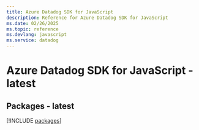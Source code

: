 ```yaml
---
title: Azure Datadog SDK for JavaScript
description: Reference for Azure Datadog SDK for JavaScript
ms.date: 02/26/2025
ms.topic: reference
ms.devlang: javascript
ms.service: datadog
---
```

# Azure Datadog SDK for JavaScript - latest
## Packages - latest
[!INCLUDE [packages](datadog-index.md)]